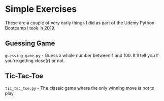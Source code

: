 # Simple Exercises

These are a couple of very early things I did as part of the Udemy Python Bootcamp I took in 2019.

## Guessing Game

`guessing_game.py` - Guess a whole number between 1 and 100. It'll tell you if you're getting close(r) or not.

## Tic-Tac-Toe

`tic_tac_toe.py` - The classic game where the only winning move is not to play.